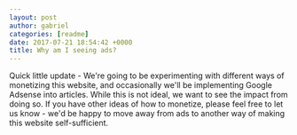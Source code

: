 ```yaml
---
layout: post
author: gabriel
categories: [readme]
date: 2017-07-21 18:54:42 +0000
title: Why am I seeing ads?
---
```


Quick little update - We're going to be experimenting with different ways of
monetizing this website, and occasionally we'll be implementing Google Adsense
into articles. While this is not ideal, we want to see the impact from doing so.
If you have other ideas of how to monetize, please feel free to let us know -
we'd be happy to move away from ads to another way of making this website
self-sufficient.